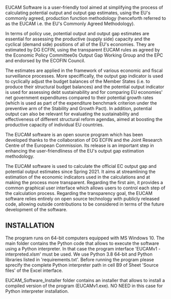 EUCAM Software is a user-friendly tool aimed at simplifying the process of calculating potential output and output gap estimates, using the EU's commonly agreed,
production function methodology (henceforth referred to as the EUCAM i.e. the EU's Commonly Agreed Methodology).

In terms of policy use, potential output and output gap estimates are essential for assessing the productive (supply side) capacity and the cyclical (demand side)
positions of all of the EU's economies. They are estimated by DG ECFIN, using the transparent EUCAM rules as agreed by the Economic Policy Committee0s Output Gap
Working Group and the EPC and endorsed by the ECOFIN Council.

The estimates are applied in the framework of various economic and fiscal surveillance processes. More speciffically, the output gap indicator is used to cyclically
adjust the budget balances of the Member States (i.e. to produce their structural budget balances) and the potential output indicator is used for assessing debt 
sustainability and for comparing EU economies' net government expenditures compared to their potential growth rates (which is used as part of the expenditure 
benchmark criterion under the preventive arm of the Stability and Growth Pact). In addition, potential output can also be relevant for evaluating the sustainability 
and effectiveness of different structural reform agendas, aimed at boosting the productive capacity of individual EU countries.

The EUCAM software is an open source program which has been developed thanks to the collaboration of DG ECFIN and the Joint Research Centre of the European 
Commission. Its release is an important step in enhancing the user-friendliness of the EU's output gap estimation methodology.

The EUCAM software is used to calculate the official EC output gap and potential output estimates since Spring 2021. It aims at streamlining the estimation of the 
economic indicators used in the calculations and at making the process more transparent. Regarding the first aim, it provides a common graphical user interface
which allows users to control each step of the calculation process. Regarding the transparency goal, the EUCAM software relies entirely on open source technology
with publicly released code, allowing outside contributions to be considered in terms of the future development of the software.

INSTALLATION
------------
The program runs on 64-bit computers equipped with MS Windows 10.
The main folder contains the Python code that allows to execute the software using a Python interpreter. In that case the program interface 'EUCAMv1 - 
interpreted.xlsm' must be used. We use Python 3.8 64-bit and Python libraries listed in 'requirements.txt'. Before running the program please sprecify the 
complete Python interpreter path in cell B9 of Sheet 'Source files' of the Excel interface.

EUCAM_Software_Installer folder contains an installer that allows to install a compiled version of the program (EUCAMv1.exe).
NO NEED in this case for Python interpreter installation.

